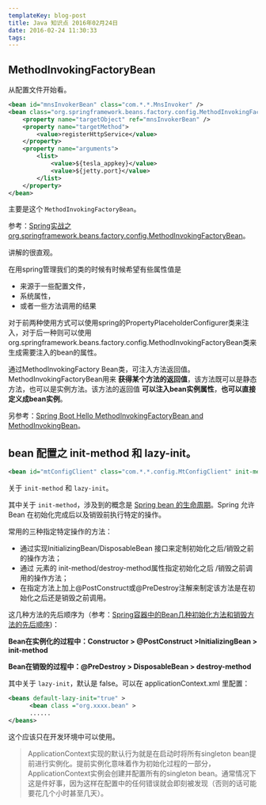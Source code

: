```yaml
---
templateKey: blog-post
title: Java 知识点 2016年02月24日
date: 2016-02-24 11:30:33
tags:
---
```


## MethodInvokingFactoryBean

从配置文件开始看。

```xml
<bean id="mnsInvokerBean" class="com.*.*.MnsInvoker" />
<bean class="org.springframework.beans.factory.config.MethodInvokingFactoryBean">
    <property name="targetObject" ref="mnsInvokerBean" />
    <property name="targetMethod">
        <value>registerHttpService</value>
    </property>
    <property name="arguments">
        <list>
            <value>${tesla_appkey}</value>
            <value>${jetty.port}</value>
        </list>
    </property>
</bean>
```

主要是这个 `MethodInvokingFactoryBean`。

参考：[Spring实战之org.springframework.beans.factory.config.MethodInvokingFactoryBean](http://blog.csdn.net/kongxx/article/details/6011441)。

讲解的很直观。

在用spring管理我们的类的时候有时候希望有些属性值是

- 来源于一些配置文件，
- 系统属性，
- 或者一些方法调用的结果

对于前两种使用方式可以使用spring的PropertyPlaceholderConfigurer类来注入，对于后一种则可以使用org.springframework.beans.factory.config.MethodInvokingFactoryBean类来生成需要注入的bean的属性。

通过MethodInvokingFactory Bean类，可注入方法返回值。 MethodInvokingFactoryBean用来 **获得某个方法的返回值**，该方法既可以是静态方法，也可以是实例方法。该方法的返回值 **可以注入bean实例属性**，**也可以直接定义成bean实例**。

另参考：[Spring Boot Hello MethodInvokingFactoryBean and MethodInvokingBean](http://blog.sina.com.cn/s/blog_72ef7bea0102wa0v.html)。

## bean 配置之 init-method 和 lazy-init。

```xml
<bean id="mtConfigClient" class="com.*.*.config.MtConfigClient" init-method="init" lazy-init="false">
```

关于 `init-method` 和 `lazy-init`。

其中关于 `init-method`，涉及到的概念是 [Spring bean 的生命周期](http://sexycoding.iteye.com/blog/1046775)。Spring 允许 Bean 在初始化完成后以及销毁前执行特定的操作。

常用的三种指定特定操作的方法：

- 通过实现InitializingBean/DisposableBean 接口来定制初始化之后/销毁之前的操作方法；
- 通过 <bean> 元素的 init-method/destroy-method属性指定初始化之后 /销毁之前调用的操作方法；
- 在指定方法上加上@PostConstruct或@PreDestroy注解来制定该方法是在初始化之后还是销毁之前调用。

这几种方法的先后顺序为（参考：[Spring容器中的Bean几种初始化方法和销毁方法的先后顺序](http://blog.csdn.net/caihaijiang/article/details/8629725))：

**Bean在实例化的过程中：Constructor > @PostConstruct >InitializingBean > init-method**

**Bean在销毁的过程中：@PreDestroy > DisposableBean > destroy-method**

其中关于 `lazy-init`，默认是 false。可以在 applicationContext.xml 里配置：

```xml
<beans default-lazy-init="true" >
      <bean class ="org.xxxx.bean" >
      ......
</beans>
```

这个应该只在开发环境中可以使用。

> ApplicationContext实现的默认行为就是在启动时将所有singleton bean提前进行实例化。提前实例化意味着作为初始化过程的一部分，ApplicationContext实例会创建并配置所有的singleton bean。通常情况下这是件好事，因为这样在配置中的任何错误就会即刻被发现（否则的话可能要花几个小时甚至几天）。

